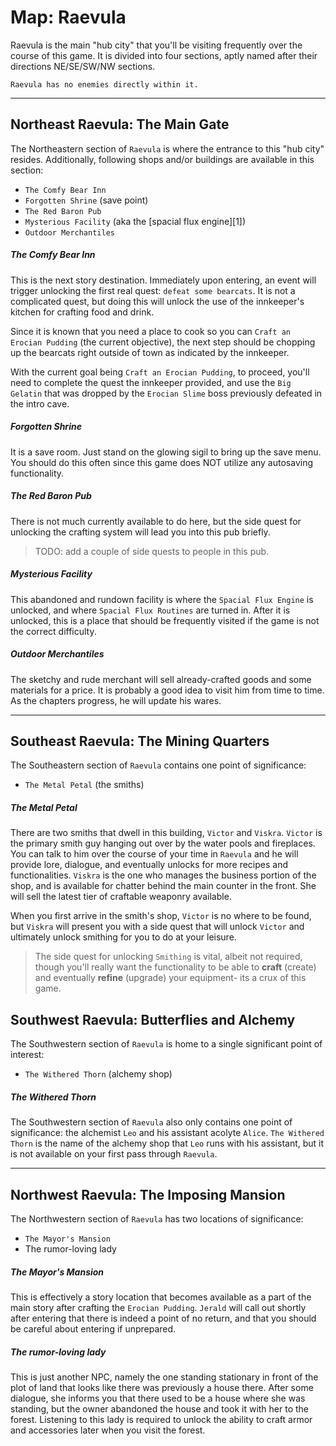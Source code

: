 # Map: Raevula

Raevula is the main "hub city" that you'll be visiting frequently over the course of this game. It is divided into four
sections, aptly named after their directions NE/SE/SW/NW sections.

```
Raevula has no enemies directly within it.
```

---
## Northeast Raevula: The Main Gate
The Northeastern section of `Raevula` is where the entrance to this "hub city" resides. Additionally, following shops
and/or buildings are available in this section:
- `The Comfy Bear Inn`
- `Forgotten Shrine` (save point)
- `The Red Baron Pub`
- `Mysterious Facility` (aka the [spacial flux engine][1])
- `Outdoor Merchantiles`

##### The Comfy Bear Inn
This is the next story destination. Immediately upon entering, an event will trigger unlocking the first real quest:
`defeat some bearcats`. It is not a complicated quest, but doing this will unlock the use of the innkeeper's kitchen
for crafting food and drink.

Since it is known that you need a place to cook so you can `Craft an Erocian Pudding` (the current objective), the next
step should be chopping up the bearcats right outside of town as indicated by the innkeeper.

With the current goal being `Craft an Erocian Pudding`, to proceed, you'll need to complete the quest the innkeeper
provided, and use the `Big Gelatin` that was dropped by the `Erocian Slime` boss previously defeated in the intro cave.

##### Forgotten Shrine
It is a save room. Just stand on the glowing sigil to bring up the save menu. You should do this often since this game
does NOT utilize any autosaving functionality.

##### The Red Baron Pub
There is not much currently available to do here, but the side quest for unlocking the crafting system will lead you
into this pub briefly.

> TODO: add a couple of side quests to people in this pub.

##### Mysterious Facility
This abandoned and rundown facility is where the `Spacial Flux Engine` is unlocked, and where `Spacial Flux Routines`
are turned in. After it is unlocked, this is a place that should be frequently visited if the game is not the correct
difficulty.

##### Outdoor Merchantiles
The sketchy and rude merchant will sell already-crafted goods and some materials for a price. It is probably a good
idea to visit him from time to time. As the chapters progress, he will update his wares.

---
## Southeast Raevula: The Mining Quarters
The Southeastern section of `Raevula` contains one point of significance:
- `The Metal Petal` (the smiths)

##### The Metal Petal
There are two smiths that dwell in this building, `Victor` and `Viskra`. `Victor` is the primary smith guy hanging out
over by the water pools and fireplaces. You can talk to him over the course of your time in `Raevula` and he will
provide lore, dialogue, and eventually unlocks for more recipes and functionalities. `Viskra` is the one who manages
the business portion of the shop, and is available for chatter behind the main counter in the front. She will sell the
latest tier of craftable weaponry available.

When you first arrive in the smith's shop, `Victor` is no where to be found, but `Viskra` will present you with a side
quest that will unlock `Victor` and ultimately unlock smithing for you to do at your leisure.

> The side quest for unlocking `Smithing` is vital, albeit not required, though you'll really want the functionality to
> be able to **craft** (create) and eventually **refine** (upgrade) your equipment- its a crux of this game.

## Southwest Raevula: Butterflies and Alchemy
The Southwestern section of `Raevula` is home to a single significant point of interest:
- `The Withered Thorn` (alchemy shop)

##### The Withered Thorn
The Southwestern section of `Raevula` also only contains one point of significance: the alchemist `Leo` and his
assistant acolyte `Alice`. `The Withered Thorn` is the name of the alchemy shop that `Leo` runs with his assistant, but
it is not available on your first pass through `Raevula`.

---
## Northwest Raevula: The Imposing Mansion
The Northwestern section of `Raevula` has two locations of significance:
- `The Mayor's Mansion`
- The rumor-loving lady

##### The Mayor's Mansion
This is effectively a story location that becomes available as a part of the main story after crafting the `Erocian
Pudding`. `Jerald` will call out shortly after entering that there is indeed a point of no return, and that you should
be careful about entering if unprepared.

##### The rumor-loving lady
This is just another NPC, namely the one standing stationary in front of the plot of land that looks like there was
previously a house there. After some dialogue, she informs you that there used to be a house where she was standing,
but the owner abandoned the house and took it with her to the forest. Listening to this lady is required to unlock the
ability to craft armor and accessories later when you visit the forest.